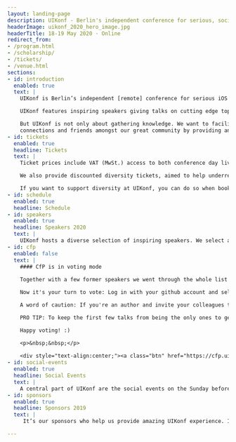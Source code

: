 ```yaml
---
layout: landing-page
description: UIKonf - Berlin's independent conference for serious, socially distanced iOS developers.
headerImage: uikonf_2020_hero_image.jpg
headerTitle: 18-19 May 2020 · Online
redirect_from:
- /program.html
- /scholarship/
- /tickets/
- /venue.html
sections:
- id: introduction
  enabled: true
  text: |
    UIKonf is Berlin’s independent [remote] conference for serious iOS developers. Livestreaming from May 18th to 19th, it is a great place to meet and connect with experienced developers from all over the world.

    UIKonf features inspiring speakers giving talks on cutting edge topics in iOS development, mobile design and business.

    But UIKonf is not only about gathering knowledge. We want to facilitate new
    connections and friends amongst our great community by providing an inclusive setting where all participants feel safe and welcome. In order to achieve that, we expect all to abide by our <a href="coc">Code of Conduct</a>
- id: tickets
  enabled: true
  headline: Tickets
  text: |
    Ticket prices include VAT (MwSt.) access to both conference day livestreams taking place from 14:00 - 22:00 CEST (UTC +2 Berlin) on May 18th and 19th, 2020. See our refunds policy if you are not sure about your plans in May.

    We also provide discounted diversity tickets, aimed to help underrepresented groups in tech. This includes but isn’t limited to: women, people of colour, LGBTQIA+ people, disabled people and generally people who are unable to attend without financial assistance. If you think you are eligible for a diversity ticket, simply <a href="https://forms.gle/cg8SiTo9ryk5nqzU6" target="_blank">fill out the application form</a>.

    If you want to support diversity at UIKonf, you can do so when booking your ticket. Simply select the additional "Diversity Scholarship Donation" package which provides one ticket for our diversity ticket applicants.
- id: schedule
  enabled: true
  headline: Schedule
- id: speakers
  enabled: true
  headline: Speakers 2020
  text: |
    UIKonf hosts a diverse selection of inspiring speakers. We select and invite about half of our speakers. The other half is selected by our community through our anonymous call for proposals system. Details below.     
- id: cfp
  enabled: false
  text: |
    #### CfP is in voting mode
    
    Together with a few former speakers we went through the whole list of 120+ proposals, read every single one of them, discussed most of them and came up with a short-list of 53. The decision wasn't easy, but we are pretty happy with the list.

    Now it's your turn to vote: Log in with your github account and select at least 3 of your favorite talks that you would like to hear at UIKonf.

    A word of caution: If you're an author and invite your colleagues to only vote for your talk, we will notice. So, please don't do that.

    PRO TIP: To keep the first few talks from being the only ones to get read and voted on, the order of the proposals changes every time you open the page, so it's best to open the proposal list once and open the individual proposals in new tabs.

    Happy voting! :)

    <p>&nbsp;&nbsp;</p>  
      
    <div style="text-align:center;"><a class="btn" href="https://cfp.uikonf.com">Vote Now</a></div>
- id: social-events
  enabled: true
  headline: Social Events
  text: |
    A central part of UIKonf are the social events on the Sunday before the conference. This year, we have come up with creative ways to “remotely” get to interact with one another to give you a first opportunity to get to know other participants of the conference in a fun atmosphere.
- id: sponsors
  enabled: true
  headline: Sponsors 2019
  text: |
     It’s our sponsors who help us provide amazing UIKonf experience. If you or your company is interested in helping us, <a href="mailto:sponsors@uikonf.com">let's chat</a>.

---
```

